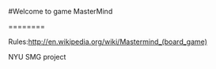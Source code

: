 #Welcome to game MasterMind

========


Rules:http://en.wikipedia.org/wiki/Mastermind_(board_game)

NYU SMG project

